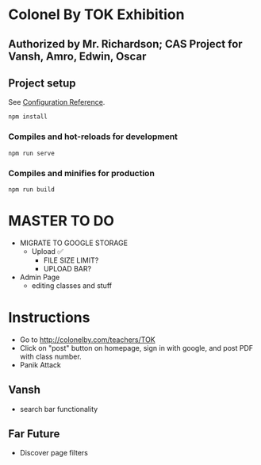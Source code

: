 # Colonel By TOK Exhibition

## Authorized by Mr. Richardson; CAS Project for Vansh, Amro, Edwin, Oscar

## Project setup
See [Configuration Reference](https://cli.vuejs.org/config/).
```
npm install
```

### Compiles and hot-reloads for development
```
npm run serve
```

### Compiles and minifies for production
```
npm run build
```

# MASTER TO DO
- MIGRATE TO GOOGLE STORAGE
    - Upload ✅
        - FILE SIZE LIMIT?
        - UPLOAD BAR?
- Admin Page
    - editing classes and stuff

# Instructions
- Go to http://colonelby.com/teachers/TOK
- Click on "post" button on homepage, sign in with google, and post PDF with class number. 
- Panik Attack
## Vansh
- search bar functionality

## Far Future
- Discover page filters